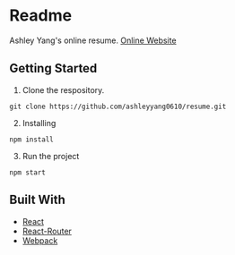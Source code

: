 # Readme

Ashley Yang's online resume.
[Online Website](https://ashleyyang0610.github.io/Ashley-Yang/)

## Getting Started

1. Clone the respository.
```
git clone https://github.com/ashleyyang0610/resume.git
```
2. Installing
```
npm install
```

3. Run the project
```
npm start
```

## Built With

* [React](https://reactjs.org/)
* [React-Router](https://reacttraining.com/react-router/)
* [Webpack](https://webpack.js.org/)
